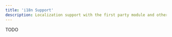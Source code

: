```yaml
---
title: 'i18n Support'
description: Localization support with the first party module and other providers
---
```


TODO
